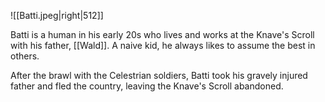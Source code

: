 ![[Batti.jpeg|right|512]]


Batti is a human in his early 20s who lives and works at the Knave's Scroll with his father, [[Wald]]. A naive kid, he always likes to assume the best in others.

After the brawl with the Celestrian soldiers, Batti took his gravely injured father and fled the country, leaving the Knave's Scroll abandoned.